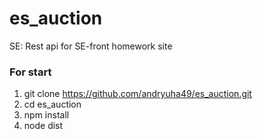 # es_auction
SE: Rest api for SE-front homework site 

### For start

1. git clone https://github.com/andryuha49/es_auction.git
2. cd es_auction
3. npm install
4. node dist
